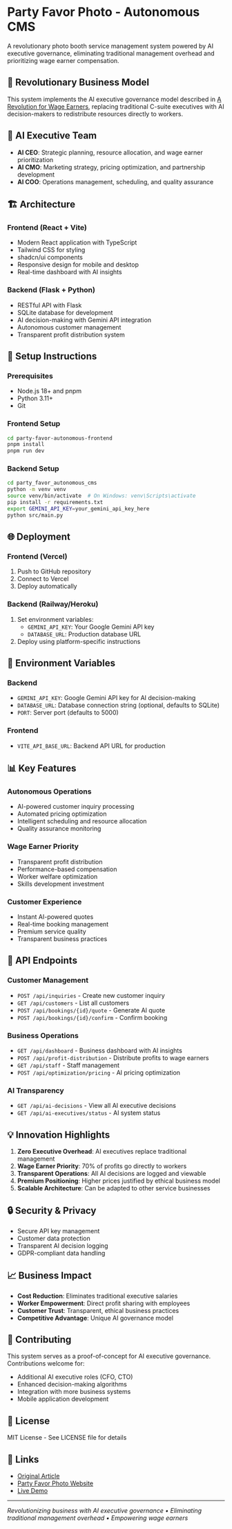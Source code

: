 # Party Favor Photo - Autonomous CMS

A revolutionary photo booth service management system powered by AI executive governance, eliminating traditional management overhead and prioritizing wage earner compensation.

## 🚀 Revolutionary Business Model

This system implements the AI executive governance model described in [A Revolution for Wage Earners](https://medium.com/@josephandrewlee/a-revolution-for-wage-earners-212c1bdd6f0f), replacing traditional C-suite executives with AI decision-makers to redistribute resources directly to workers.

## 🤖 AI Executive Team

- **AI CEO**: Strategic planning, resource allocation, and wage earner prioritization
- **AI CMO**: Marketing strategy, pricing optimization, and partnership development  
- **AI COO**: Operations management, scheduling, and quality assurance

## 🏗️ Architecture

### Frontend (React + Vite)
- Modern React application with TypeScript
- Tailwind CSS for styling
- shadcn/ui components
- Responsive design for mobile and desktop
- Real-time dashboard with AI insights

### Backend (Flask + Python)
- RESTful API with Flask
- SQLite database for development
- AI decision-making with Gemini API integration
- Autonomous customer management
- Transparent profit distribution system

## 🔧 Setup Instructions

### Prerequisites
- Node.js 18+ and pnpm
- Python 3.11+
- Git

### Frontend Setup
```bash
cd party-favor-autonomous-frontend
pnpm install
pnpm run dev
```

### Backend Setup
```bash
cd party_favor_autonomous_cms
python -m venv venv
source venv/bin/activate  # On Windows: venv\Scripts\activate
pip install -r requirements.txt
export GEMINI_API_KEY=your_gemini_api_key_here
python src/main.py
```

## 🌐 Deployment

### Frontend (Vercel)
1. Push to GitHub repository
2. Connect to Vercel
3. Deploy automatically

### Backend (Railway/Heroku)
1. Set environment variables:
   - `GEMINI_API_KEY`: Your Google Gemini API key
   - `DATABASE_URL`: Production database URL
2. Deploy using platform-specific instructions

## 🔑 Environment Variables

### Backend
- `GEMINI_API_KEY`: Google Gemini API key for AI decision-making
- `DATABASE_URL`: Database connection string (optional, defaults to SQLite)
- `PORT`: Server port (defaults to 5000)

### Frontend
- `VITE_API_BASE_URL`: Backend API URL for production

## 📊 Key Features

### Autonomous Operations
- AI-powered customer inquiry processing
- Automated pricing optimization
- Intelligent scheduling and resource allocation
- Quality assurance monitoring

### Wage Earner Priority
- Transparent profit distribution
- Performance-based compensation
- Worker welfare optimization
- Skills development investment

### Customer Experience
- Instant AI-powered quotes
- Real-time booking management
- Premium service quality
- Transparent business practices

## 🔄 API Endpoints

### Customer Management
- `POST /api/inquiries` - Create new customer inquiry
- `GET /api/customers` - List all customers
- `POST /api/bookings/{id}/quote` - Generate AI quote
- `POST /api/bookings/{id}/confirm` - Confirm booking

### Business Operations
- `GET /api/dashboard` - Business dashboard with AI insights
- `POST /api/profit-distribution` - Distribute profits to wage earners
- `GET /api/staff` - Staff management
- `POST /api/optimization/pricing` - AI pricing optimization

### AI Transparency
- `GET /api/ai-decisions` - View all AI executive decisions
- `GET /api/ai-executives/status` - AI system status

## 💡 Innovation Highlights

1. **Zero Executive Overhead**: AI executives replace traditional management
2. **Wage Earner Priority**: 70% of profits go directly to workers
3. **Transparent Operations**: All AI decisions are logged and viewable
4. **Premium Positioning**: Higher prices justified by ethical business model
5. **Scalable Architecture**: Can be adapted to other service businesses

## 🔒 Security & Privacy

- Secure API key management
- Customer data protection
- Transparent AI decision logging
- GDPR-compliant data handling

## 📈 Business Impact

- **Cost Reduction**: Eliminates traditional executive salaries
- **Worker Empowerment**: Direct profit sharing with employees
- **Customer Trust**: Transparent, ethical business practices
- **Competitive Advantage**: Unique AI governance model

## 🤝 Contributing

This system serves as a proof-of-concept for AI executive governance. Contributions welcome for:
- Additional AI executive roles (CFO, CTO)
- Enhanced decision-making algorithms
- Integration with more business systems
- Mobile application development

## 📄 License

MIT License - See LICENSE file for details

## 🔗 Links

- [Original Article](https://medium.com/@josephandrewlee/a-revolution-for-wage-earners-212c1bdd6f0f)
- [Party Favor Photo Website](https://www.partyfavorphoto.com)
- [Live Demo](https://party-favor-autonomous.vercel.app)

---

*Revolutionizing business with AI executive governance • Eliminating traditional management overhead • Empowering wage earners*

